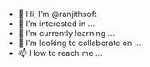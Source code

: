 - 👋 Hi, I’m @ranjithsoft
- 👀 I’m interested in ...
- 🌱 I’m currently learning ...
- 💞️ I’m looking to collaborate on ...
- 📫 How to reach me ...

<!---
ranjithsoft/ranjithsoft is a ✨ special ✨ repository because its `README.md` (this file) appears on your GitHub profile.
You can click the Preview link to take a look at your changes.
--->
